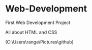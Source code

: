 # Web-Development
First Web Development Project

All about HTML and CSS

(C:\Users\range\Pictures\github)
